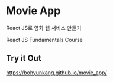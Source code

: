 # Movie App

React JS로 영화 웹 서비스 만들기

React JS Fundamentals Course

## Try it Out

https://bohyunkang.github.io/movie_app/

